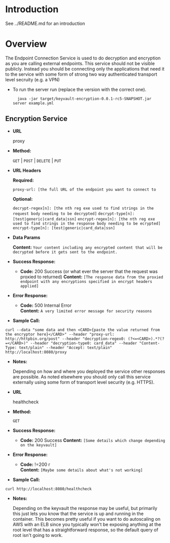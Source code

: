 # Introduction

See ../README.md for an introduction

# Overview

The Endpoint Connection Service is used to do decryption and encryption as you are calling external endpoints. This
service should not be visible publicly.  Instead you should be connecting only the applications that need it to the
service with some form of strong two way authenticated transport level secruity (e.g. a VPN)

* To run the server run (replace the version with the correct one).

        java -jar target/keyvault-encryption-0.0.1-rc5-SNAPSHOT.jar server example.yml

**Encryption Service**
----

 
* **URL**

  proxy

* **Method:**

  `GET` | `POST` | `DELETE` | `PUT`
    
*  **URL Headers**

   **Required:**
   
   `proxy-url: [the full URL of the endpoint you want to connect to`
   
   **Optional:**
   
   `decrypt-regex[n]: [the nth reg exe used to find strings in the request body needing to be decrypted]`
   `decrypt-type[n]: [test|generic|card_data|ssn]`
   `encrypt-regex[n]: [the nth reg exe used to find strings in the response body needing to be ecrypted]`
   `encrypt-type[n]: [test|generic|card_data|ssn]`
   
* **Data Params**

    **Content:** `Your content including any encrypted content that will be decrypted before it gets sent to the endpoint.`

* **Success Response:**  
 
  * **Code:** 200 Success (or what ever the server that the request was proxied to returned)
    **Content:** `[The response data from the proxied endpoint with any encryptions specified in encrypt headers applied]`
 
* **Error Response:**

  * **Code:** 500 Internal Error <br />
    **Content:** `A very limited error message for security reasons`

* **Sample Call:**

```
curl --data "some data and then <CARD>{paste the value returned from the encryptor here}</CARD>" --header "proxy-url: http://httpbin.org/post" --header "decryption-regex0: (?<=<CARD>).*?(?=</CARD>)" --header "decryption-type0: card_data" --header "Content-Type: text/plain" --header "Accept: text/plain" http://localhost:8080/proxy
```
* **Notes:**

  Depending on how and where you deployed the service other responses are possible. As noted elsewhere you should
  only call this service externally using some form of transport level security (e.g. HTTPS).
  
* **URL**

  healthcheck

* **Method:**

  `GET`    

* **Success Response:**
  
  * **Code:** 200 Success
    **Content:** `[Some details which change depending on the keyvault]`
 
* **Error Response:**

  * **Code:** !=200 r <br />
    **Content:** `[Maybe some details about what's not working]`

* **Sample Call:**

```
curl http://localhost:8080/healthcheck
```
* **Notes:**

  Depending on the keyvault the response may be useful, but primarily this just lets you know that the service is up
  and running in the container.  This becomes pretty useful if you want to do autoscaling on AWS with an ELB since
  you typically won't be exposing anything at the root level that has a straightforward response, so the default
  query of root isn't going to work.
  
